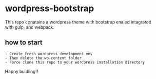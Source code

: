 # wordpress-bootstrap

This repo conatains a wordpress theme with bootstrap enaled intagrated with gulp, and webpack.

## how to start
    - Create fresh wordpress development env
    - Then delete the wp-content folder
    - Force clone this repo to your wordpress installation directory

Happy buidling!!
